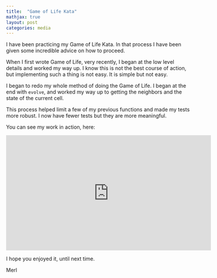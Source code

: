 ```yaml
---
title:  "Game of Life Kata"
mathjax: true
layout: post
categories: media
---
```


I have been practicing my Game of Life Kata. In that process I have been given some incredible advice on how to proceed.

When I first wrote Game of Life, very recently, I began at the low level details and worked my way up. I know this is not the best course of action, but implementing such a thing is not easy. It is simple but not easy.

I began to redo my whole method of doing the Game of Life. I began at the end with `evolve`, and worked my way up to getting the neighbors and the state of the current cell.

This process helped limit a few of my previous functions and made my tests more robust. I now have fewer tests but they are more meaningful.

You can see my work in action, here:


<iframe width="560" height="315" src="https://www.youtube.com/embed/Cc46QWADfzY?si=TmtFnLQaQjWtKNjg" title="YouTube video player" frameborder="0" allow="accelerometer; autoplay; clipboard-write; encrypted-media; gyroscope; picture-in-picture; web-share" allowfullscreen></iframe>


I hope you enjoyed it, until next time. 

Merl
